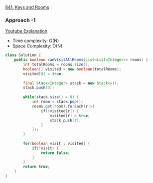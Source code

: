 
[841. Keys and Rooms](https://leetcode.com/problems/keys-and-rooms/)

### Approach -1

[Youtube Explanation](https://www.youtube.com/watch?v=Rz_-Kx0LN-E)

- Time complexity: O(N)
- Space Complexity: O(N)

```java
class Solution {
    public boolean canVisitAllRooms(List<List<Integer>> rooms) {
        int totalRooms = rooms.size();
        boolean[] visited = new boolean[totalRooms];
        visited[0] = true;
        
        final Stack<Integer> stack = new Stack<>();
        stack.push(0);
        
        while(stack.size() > 0) {
            int room = stack.pop();
            rooms.get(room).forEach(r->{
                if(!visited[r]) {
                    visited[r] = true;
                    stack.push(r);
                }
            });
        }
        
        for(boolean visit : visited) {
            if(!visit) {
                return false;
            }
        }
        return true;
    }
}
```